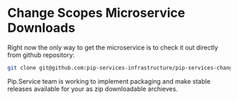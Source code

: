 # Change Scopes Microservice Downloads

Right now the only way to get the microservice is to check it out directly from github repository:

```bash
git clone git@github.com:pip-services-infrastructure/pip-services-changescopes-node.git
```

Pip.Service team is working to implement packaging and make stable releases available for your 
as zip downloadable archieves.